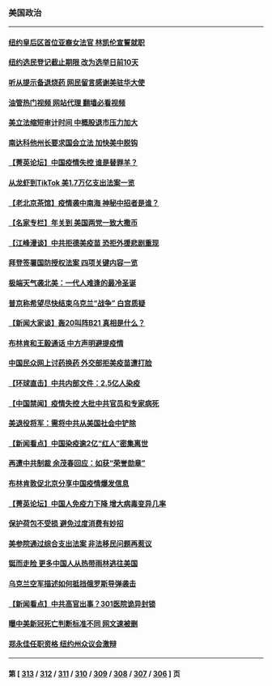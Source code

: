 ### 美国政治
---
#### [纽约皇后区首位亚裔女法官 林凯伦宣誓就职](../../pages/ncid1078159/n13890899.md?12241645) 
#### [纽约选民登记截止期限 改为选举日前10天](../../pages/ncid1078159/n13890940.md?12241645) 
#### [听从提示备退烧药 网民留言感谢美驻华大使](../../pages/ncid1078159/n13890916.md?12241645) 
#### [油管热门视频 网站代理 翻墙必看视频](http://138.2.39.72:81/youtube.html?epic-marker?12241645)
#### [美立法缩短审计时间 中概股退市压力加大](../../pages/ncid1078159/n13890825.md?12241645) 
#### [南达科他州长要求国会立法 加快美中脱钩](../../pages/ncid1078159/n13890796.md?12241645) 
#### [【菁英论坛】中国疫情失控 谁是替罪羊？](../../pages/ncid1078159/n13890778.md?12241645) 
#### [从龙虾到TikTok 美1.7万亿支出法案一览](../../pages/ncid1078159/n13890735.md?12241645) 
#### [【老北京茶馆】疫情袭中南海 神秘中招者是谁？](../../pages/ncid1078159/n13890683.md?12241645) 
#### [【名家专栏】年关到 美国两党一致大撒币](../../pages/ncid1078159/n13890542.md?12241645) 
#### [【江峰漫谈】中共拒德美疫苗 恐拒外援悲剧重现](../../pages/ncid1078159/n13890686.md?12241645) 
#### [拜登签署国防授权法案 四项关键内容一览](../../pages/ncid1078159/n13890669.md?12241645) 
#### [极端天气袭北美：一代人难逢的最冷圣诞](../../pages/ncid1078159/n13890635.md?12241645) 
#### [普京称希望尽快结束乌克兰“战争” 白宫质疑](../../pages/ncid1078159/n13890508.md?12241645) 
#### [【新闻大家谈】轰20叫阵B21 真相是什么？](../../pages/ncid1078159/n13890509.md?12241645) 
#### [布林肯和王毅通话 中方声明避提疫情](../../pages/ncid1078159/n13890572.md?12241645) 
#### [中国民众网上讨药换药 外交部拒美疫苗遭打脸](../../pages/ncid1078159/n13890551.md?12241645) 
#### [【环球直击】中共内部文件：2.5亿人染疫](../../pages/ncid1078159/n13890056.md?12241645) 
#### [【中国禁闻】疫情失控 大批中共官员和专家病死](../../pages/ncid1078159/n13890074.md?12241645) 
#### [美退役将军：需将中共从美国社会中铲除](../../pages/ncid1078159/n13890377.md?12241645) 
#### [【新闻看点】中国染疫逾2亿“红人”密集离世](../../pages/ncid1078159/n13890084.md?12241645) 
#### [再遭中共制裁 余茂春回应：如获“荣誉勋章”](../../pages/ncid1078159/n13890124.md?12241645) 
#### [布林肯敦促北京分享中国疫情爆发信息](../../pages/ncid1078159/n13889975.md?12241645) 
#### [【菁英论坛】中国人免疫力下降 增大病毒变异几率](../../pages/ncid1078159/n13889955.md?12241645) 
#### [保护荷包不受损 避免过度消费有妙招](../../pages/ncid1078159/n13890069.md?12241645) 
#### [美参院通过综合支出法案 非法移民问题再惹议](../../pages/ncid1078159/n13889977.md?12241645) 
#### [铤而走险 更多中国人从热带雨林逃往美国](../../pages/ncid1078159/n13889947.md?12241645) 
#### [乌克兰空军描述如何抵挡俄罗斯导弹袭击](../../pages/ncid1078159/n13889878.md?12241645) 
#### [【新闻看点】中共高官出事？301医院诡异封锁](../../pages/ncid1078159/n13889322.md?12241645) 
#### [曝中美新冠死亡判断标准不同 网文速被删](../../pages/ncid1078159/n13889389.md?12241645) 
#### [郑永佳任职资格 纽约州众议会激辩](../../pages/ncid1078159/n13889420.md?12241645) 

---
#### 第 [ [313](./313.md?12241645) / [312](./312.md?12241645) / [311](./311.md?12241645) / [310](./310.md?12241645) / [309](./309.md?12241645) / [308](./308.md?12241645) / [307](./307.md?12241645) / [306](./306.md?12241645) ] 页
